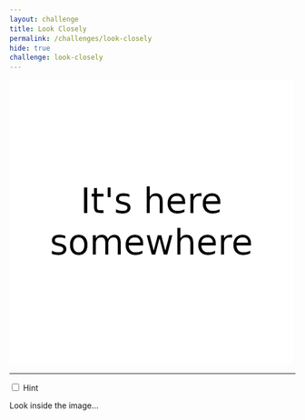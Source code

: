 ```yaml
---
layout: challenge
title: Look Closely
permalink: /challenges/look-closely
hide: true
challenge: look-closely
---
```


![image][img]

[img]: /assets/img/look-closely.png "Challenge image"

---

<div class="wrap-collapsible">
  <input id="collapsible" class="toggle" type="checkbox">
  <label for="collapsible" class="lbl-toggle">Hint</label>
  <div class="collapsible-content">
    <div class="content-inner">
      <p>
        Look inside the image...
      </p>
    </div>
  </div>
</div>
